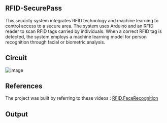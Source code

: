 ## RFID-SecurePass
This security system integrates RFID technology and machine learning to control access to a secure area. The system uses Arduino and an RFID reader to scan RFID tags carried by individuals. When a correct RFID tag is detected, the system employs a machine learning  model for person recognition through facial or biometric analysis.
## Circuit 
![image](https://github.com/SadhaSivamx/RFID-SecurePass/assets/106687593/d4d44178-a560-4aa0-815b-b98ffd34d4cf)
## References
The project was built by referring to these videos : [RFID](https://randomnerdtutorials.com/security-access-using-mfrc522-rfid-reader-with-arduino/ ),[FaceRecognition](https://www.youtube.com/watch?v=3YdqlL3508w)
## Output
